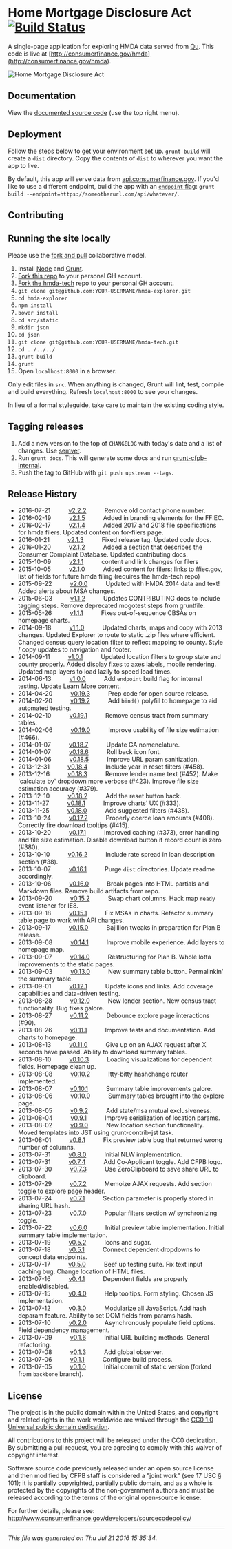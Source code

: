 # Home Mortgage Disclosure Act [![Build Status](https://travis-ci.org/cfpb/hmda-explorer.svg?branch=master)](https://travis-ci.org/cfpb/hmda-explorer)

A single-page application for exploring HMDA data served from [Qu](https://github.com/cfpb/qu). This code is live at [http://consumerfinance.gov/hmda](http://consumerfinance.gov/hmda).

![Home Mortgage Disclosure Act](https://github.com/cfpb/hmda-explorer/raw/master/docs/screenshot.png)

## Documentation

View the [documented source code](http://cfpb.github.io/hmda-explorer/docs/main.html) (use the top right menu).

## Deployment

Follow the steps below to get your environment set up. `grunt build` will create a `dist` directory. Copy the contents of `dist` to wherever you want the app to live.

By default, this app will serve data from [api.consumerfinance.gov](http://api.consumerfinance.gov/data/hmda/). If you'd like to use a different endpoint, build the app with an [`endpoint` flag](https://github.com/cfpb/hmda-explorer/blob/master/Gruntfile.js#L15-L21): `grunt build --endpoint=https://someotherurl.com/api/whatever/`.

## Contributing

## Running the site locally

Please use the [fork and pull](https://help.github.com/articles/using-pull-requests#fork--pull) collaborative model.

1. Install [Node](http://nodejs.org/) and [Grunt](http://gruntjs.com/).
1. [Fork this repo](https://github.com/cfpb/hmda-explorer/fork) to your personal GH account.
1. [Fork the hmda-tech](https://github.com/cfpb/hmda-tech/fork) repo to your personal GH account.
1. `git clone git@github.com:YOUR-USERNAME/hmda-explorer.git`
1. `cd hmda-explorer`
1. `npm install`
1. `bower install`
1. `cd src/static`
1. `mkdir json`
1. `cd json`
1. `git clone git@github.com:YOUR-USERNAME/hmda-tech.git`
1. `cd ../../../`
1. `grunt build`
1. `grunt`
1. Open `localhost:8000` in a browser.

Only edit files in `src`. When anything is changed, Grunt will lint, test, compile and build everything. Refresh `localhost:8000` to see your changes.

In lieu of a formal styleguide, take care to maintain the existing coding style.

## Tagging releases

1. Add a new version to the top of `CHANGELOG` with today's date and a list of changes. Use [semver](http://semver.org/).
1. Run `grunt docs`. This will generate some docs and run [grunt-cfpb-internal](https://github.com/cfpb/grunt-cfpb-internal).
1. Push the tag to GitHub with `git push upstream --tags`.


## Release History

 * 2016-07-21   [v2.2.2](../../tree/v2.2.2)   Remove old contact phone number.
 * 2016-02-19   [v2.1.5](../../tree/v2.1.5)   Added in branding elements for the FFIEC.
 * 2016-02-17   [v2.1.4](../../tree/v2.1.4)   Added 2017 and 2018 file specifications for hmda filers. Updated content on for-filers page.
 * 2016-01-21   [v2.1.3](../../tree/v2.1.3)   Fixed release tag. Updated code docs.
 * 2016-01-20   [v2.1.2](../../tree/v2.1.2)   Added a section that describes the Consumer Complaint Database. Updated contributing docs.
 * 2015-10-09   [v2.1.1](../../tree/v2.1.1)   content and link changes for filers
 * 2015-10-05   [v2.1.0](../../tree/v2.1.0)   Added content for filers; links to ffiec.gov, list of fields for future hmda filing (requires the hmda-tech repo)
 * 2015-09-22   [v2.0.0](../../tree/v2.0.0)   Updated with HMDA 2014 data and text! Added alerts about MSA changes.
 * 2015-06-03   [v1.1.2](../../tree/v1.1.2)   Updates CONTRIBUTING docs to include tagging steps. Remove deprecated mogotest steps from gruntfile.
 * 2015-05-26   [v1.1.1](../../tree/v1.1.1)   Fixes out-of-sequence CBSAs on homepage charts.
 * 2014-09-18   [v1.1.0](../../tree/v1.1.0)   Updated charts, maps and copy with 2013 changes. Updated Explorer to route to static .zip files where efficient. Changed census query location filter to reflect mapping to county. Style / copy updates to navigation and footer.
 * 2014-09-11   [v1.0.1](../../tree/v1.0.1)   Updated location filters to group state and county properly. Added display fixes to axes labels, mobile rendering. Updated map layers to load lazily to speed load times.
 * 2014-06-13   [v1.0.0](../../tree/v1.0.0)   Add `endpoint` build flag for internal testing. Update Learn More content.
 * 2014-04-20   [v0.19.3](../../tree/v0.19.3)   Prep code for open source release.
 * 2014-02-20   [v0.19.2](../../tree/v0.19.2)   Add `bind()` polyfill to homepage to aid automated testing.
 * 2014-02-10   [v0.19.1](../../tree/v0.19.1)   Remove census tract from summary tables.
 * 2014-02-06   [v0.19.0](../../tree/v0.19.0)   Improve usability of file size estimation (#466).
 * 2014-01-07   [v0.18.7](../../tree/v0.18.7)   Update GA nomenclature.
 * 2014-01-07   [v0.18.6](../../tree/v0.18.6)   Roll back icon font.
 * 2014-01-06   [v0.18.5](../../tree/v0.18.5)   Improve URL param sanitization.
 * 2013-12-31   [v0.18.4](../../tree/v0.18.4)   Include year in reset filters (#458).
 * 2013-12-16   [v0.18.3](../../tree/v0.18.3)   Remove lender name text (#452). Make 'calculate by' dropdown more verbose (#423). Improve file size estimation accuracy (#379).
 * 2013-12-10   [v0.18.2](../../tree/v0.18.2)   Add the reset button back.
 * 2013-11-27   [v0.18.1](../../tree/v0.18.1)   Improve charts' UX (#333).
 * 2013-11-25   [v0.18.0](../../tree/v0.18.0)   Add suggested filters (#438).
 * 2013-10-24   [v0.17.2](../../tree/v0.17.2)   Properly coerce loan amounts (#408). Correctly fire download tooltips (#415).
 * 2013-10-20   [v0.17.1](../../tree/v0.17.1)   Improved caching (#373), error handling and file size estimation. Disable download button if record count is zero (#380).
 * 2013-10-10   [v0.16.2](../../tree/v0.16.2)   Include rate spread in loan description section (#38).
 * 2013-10-07   [v0.16.1](../../tree/v0.16.1)   Purge `dist` directories. Update readme accordingly.
 * 2013-10-06   [v0.16.0](../../tree/v0.16.0)   Break pages into HTML partials and Markdown files. Remove build artifacts from repo.
 * 2013-09-20   [v0.15.2](../../tree/v0.15.2)   Swap chart columns. Hack map `ready` event listener for IE8.
 * 2013-09-18   [v0.15.1](../../tree/v0.15.1)   Fix MSAs in charts. Refactor summary table page to work with API changes.
 * 2013-09-17   [v0.15.0](../../tree/v0.15.0)   Bajillion tweaks in preparation for Plan B release.
 * 2013-09-08   [v0.14.1](../../tree/v0.14.1)   Improve mobile experience. Add layers to homepage map.
 * 2013-09-07   [v0.14.0](../../tree/v0.14.0)   Restructuring for Plan B. Whole lotta improvements to the static pages.
 * 2013-09-03   [v0.13.0](../../tree/v0.13.0)   New summary table button. Permalinkin' the summary table.
 * 2013-09-01   [v0.12.1](../../tree/v0.12.1)   Update icons and links. Add coverage capabilities and data-driven testing.
 * 2013-08-28   [v0.12.0](../../tree/v0.12.0)   New lender section. New census tract functionality. Bug fixes galore.
 * 2013-08-27   [v0.11.2](../../tree/v0.11.2)   Debounce explore page interactions (#90).
 * 2013-08-26   [v0.11.1](../../tree/v0.11.1)   Improve tests and documentation. Add charts to homepage.
 * 2013-08-13   [v0.11.0](../../tree/v0.11.0)   Give up on an AJAX request after X seconds have passed. Ability to download summary tables.
 * 2013-08-10   [v0.10.3](../../tree/v0.10.3)   Loading visualizations for dependent fields. Homepage clean up.
 * 2013-08-08   [v0.10.2](../../tree/v0.10.2)   Itty-bitty hashchange router implemented.
 * 2013-08-07   [v0.10.1](../../tree/v0.10.1)   Summary table improvements galore.
 * 2013-08-06   [v0.10.0](../../tree/v0.10.0)   Summary tables brought into the explore page.
 * 2013-08-05   [v0.9.2](../../tree/v0.9.2)   Add state/msa mutual exclusiveness.
 * 2013-08-04   [v0.9.1](../../tree/v0.9.1)   Improve serialization of location params.
 * 2013-08-02   [v0.9.0](../../tree/v0.9.0)   New location section functionality. Moved templates into JST using grunt-contrib-jst task.
 * 2013-08-01   [v0.8.1](../../tree/v0.8.1)   Fix preview table bug that returned wrong number of columns.
 * 2013-07-31   [v0.8.0](../../tree/v0.8.0)   Initial NLW implementation.
 * 2013-07-31   [v0.7.4](../../tree/v0.7.4)   Add Co-Applicant toggle. Add CFPB logo.
 * 2013-07-30   [v0.7.3](../../tree/v0.7.3)   Use ZeroClipboard to save share URL to clipboard.
 * 2013-07-29   [v0.7.2](../../tree/v0.7.2)   Memoize AJAX requests. Add section toggle to explore page header.
 * 2013-07-24   [v0.7.1](../../tree/v0.7.1)   Section parameter is properly stored in sharing URL hash.
 * 2013-07-23   [v0.7.0](../../tree/v0.7.0)   Popular filters section w/ synchronizing toggle.
 * 2013-07-22   [v0.6.0](../../tree/v0.6.0)   Initial preview table implementation. Initial summary table implementation.
 * 2013-07-19   [v0.5.2](../../tree/v0.5.2)   Icons and sugar.
 * 2013-07-18   [v0.5.1](../../tree/v0.5.1)   Connect dependent dropdowns to concept data endpoints.
 * 2013-07-17   [v0.5.0](../../tree/v0.5.0)   Beef up testing suite. Fix text input caching bug. Change location of HTML files.
 * 2013-07-16   [v0.4.1](../../tree/v0.4.1)   Dependent fields are properly enabled/disabled.
 * 2013-07-15   [v0.4.0](../../tree/v0.4.0)   Help tooltips. Form styling. Chosen JS implementation.
 * 2013-07-12   [v0.3.0](../../tree/v0.3.0)   Modularize all JavaScript. Add hash deparam feature. Ability to set DOM fields from params hash.
 * 2013-07-10   [v0.2.0](../../tree/v0.2.0)   Asynchronously populate field options. Field dependency management.
 * 2013-07-09   [v0.1.6](../../tree/v0.1.6)   Initial URL building methods. General refactoring.
 * 2013-07-08   [v0.1.3](../../tree/v0.1.3)   Add global observer.
 * 2013-07-06   [v0.1.1](../../tree/v0.1.1)   Configure build process.
 * 2013-07-05   [v0.1.0](../../tree/v0.1.0)   Initial commit of static version (forked from `backbone` branch).

## License

The project is in the public domain within the United States, and
copyright and related rights in the work worldwide are waived through
the [CC0 1.0 Universal public domain dedication](http://creativecommons.org/publicdomain/zero/1.0/).

All contributions to this project will be released under the CC0
dedication. By submitting a pull request, you are agreeing to comply
with this waiver of copyright interest.

Software source code previously released under an open source license and then modified by CFPB staff is considered a "joint work" (see 17 USC § 101); it is partially copyrighted, partially public domain, and as a whole is protected by the copyrights of the non-government authors and must be released according to the terms of the original open-source license.

For further details, please see: http://www.consumerfinance.gov/developers/sourcecodepolicy/


---

*This file was generated on Thu Jul 21 2016 15:35:34.*
